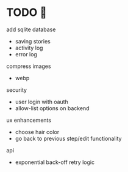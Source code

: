 # TODO 🚧

add sqlite database
- saving stories
- activity log
- error log

compress images
- webp

security
- user login with oauth
- allow-list options on backend

ux enhancements
- choose hair color
- go back to previous step/edit functionality

api
- exponential back-off retry logic
